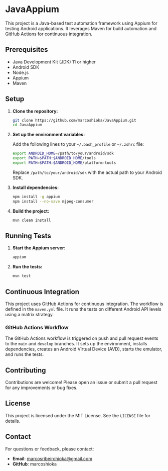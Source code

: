# JavaAppium

This project is a Java-based test automation framework using Appium for testing Android applications. It leverages Maven for build automation and GitHub Actions for continuous integration.

## Prerequisites

- Java Development Kit (JDK) 11 or higher
- Android SDK
- Node.js
- Appium
- Maven

## Setup

1. **Clone the repository:**

   ```bash
   git clone https://github.com/marcoshioka/JavaAppium.git
   cd JavaAppium
   ```

2. **Set up the environment variables:**

   Add the following lines to your `~/.bash_profile` or `~/.zshrc` file:

   ```bash
   export ANDROID_HOME=/path/to/your/android/sdk
   export PATH=$PATH:$ANDROID_HOME/tools
   export PATH=$PATH:$ANDROID_HOME/platform-tools
   ```

   Replace `/path/to/your/android/sdk` with the actual path to your Android SDK.

3. **Install dependencies:**

   ```bash
   npm install -g appium
   npm install --no-save mjpeg-consumer
   ```

4. **Build the project:**

   ```bash
   mvn clean install
   ```

## Running Tests

1. **Start the Appium server:**

   ```bash
   appium
   ```

2. **Run the tests:**

   ```bash
   mvn test
   ```

## Continuous Integration

This project uses GitHub Actions for continuous integration. The workflow is defined in the `maven.yml` file. It runs the tests on different Android API levels using a matrix strategy.

### GitHub Actions Workflow

The GitHub Actions workflow is triggered on push and pull request events to the `main` and `develop` branches. It sets up the environment, installs dependencies, creates an Android Virtual Device (AVD), starts the emulator, and runs the tests.

## Contributing

Contributions are welcome! Please open an issue or submit a pull request for any improvements or bug fixes.

## License

This project is licensed under the MIT License. See the `LICENSE` file for details.

## **Contact**
For questions or feedback, please contact:
- **Email**: marcosribeirohioka@gmail.com
- **GitHub**: marcoshioka